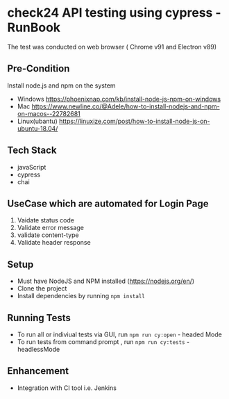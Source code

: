 
# check24 API testing using cypress -RunBook

The test was conducted on web browser ( Chrome v91  and Electron v89)

## Pre-Condition 
Install node.js and npm on the system
* Windows https://phoenixnap.com/kb/install-node-js-npm-on-windows
* Mac https://www.newline.co/@Adele/how-to-install-nodejs-and-npm-on-macos--22782681
* Linux(ubantu) https://linuxize.com/post/how-to-install-node-js-on-ubuntu-18.04/

## Tech Stack 
- javaScript 
- cypress
- chai 

## UseCase which are automated for Login Page 
1. Vaidate status code
2. Validate error message
3. validate content-type
4. Validate header response


## Setup

* Must have NodeJS and NPM installed (https://nodejs.org/en/)
* Clone the project 
* Install dependencies by running `npm install`

## Running Tests

* To run all  or indiviual tests via GUI, run `npm run cy:open` - headed Mode
* To run tests from command prompt , run `npm run cy:tests`  - headlessMode

## Enhancement
  * Integration with CI tool i.e. Jenkins
